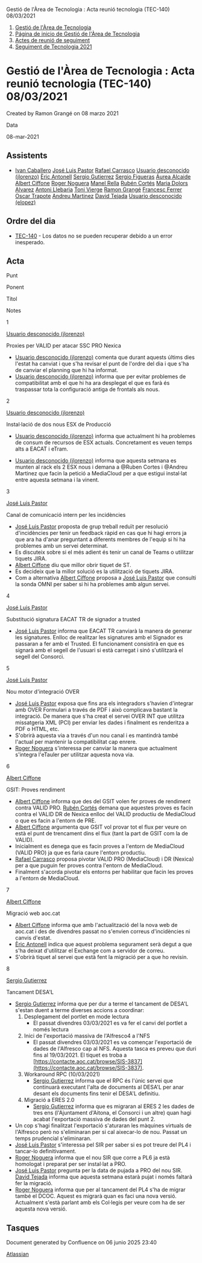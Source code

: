 Gestió de l'Àrea de Tecnologia : Acta reunió tecnologia (TEC-140) 08/03/2021  

1.  [Gestió de l'Àrea de Tecnologia](index.md)
2.  [Página de inicio de Gestió de l'Àrea de Tecnologia](13893786.md)
3.  [Actes de reunió de seguiment](34505308.md)
4.  [Seguiment de Tecnologia 2021](Seguiment-de-Tecnologia-2021_64979514.md)

Gestió de l'Àrea de Tecnologia : Acta reunió tecnologia (TEC-140) 08/03/2021
============================================================================

Created by Ramon Grangé on 08 marzo 2021

Data

08-mar-2021

Assistents
----------

*   [Ivan Caballero](https://confluence.aoc.cat/display/~icaballero) [José Luis Pastor](https://confluence.aoc.cat/display/~jlpastor) [Rafael Carrasco](https://confluence.aoc.cat/display/~rcarrasco) [Usuario desconocido (jlorenzo)](https://confluence.aoc.cat/display/~jlorenzo) [Èric Antonell](https://confluence.aoc.cat/display/~eantonell) [Sergio Gutierrez](https://confluence.aoc.cat/display/~sgutierrez) [Sergio Figueras](https://confluence.aoc.cat/display/~sfigueras) [Áurea Alcaide](https://confluence.aoc.cat/display/~aalcaide) [Albert Ciffone](https://confluence.aoc.cat/display/~aciffone) [Roger Noguera](https://confluence.aoc.cat/display/~rnoguera) [Manel Rella](https://confluence.aoc.cat/display/~mrella) [Rubén Cortés](https://confluence.aoc.cat/display/~rcortes) [Maria Dolors Alvarez](https://confluence.aoc.cat/display/~mdalvarez) [Antoni Llebaria](https://confluence.aoc.cat/display/~allebaria) [Toni Vierge](https://confluence.aoc.cat/display/~tvierge) [Ramon Grangé](https://confluence.aoc.cat/display/~RGrange) [Francesc Ferrer](https://confluence.aoc.cat/display/~FFerre) [Oscar Trapote](https://confluence.aoc.cat/display/~otrapote) [Andreu Martinez](https://confluence.aoc.cat/display/~amartinez) [David Tejada](https://confluence.aoc.cat/display/~dtejada) [Usuario desconocido (elopez)](https://confluence.aoc.cat/display/~elopez)

Ordre del dia
-------------

*   [TEC-140](https://contacte.aoc.cat/browse/TEC-140?src=confmacro) - Los datos no se pueden recuperar debido a un error inesperado.

Acta
----

Punt

Ponent

Títol

Notes

1

[Usuario desconocido (jlorenzo)](https://confluence.aoc.cat/display/~jlorenzo)

Proxies per VALID per atacar SSC PRO Nexica

*   [Usuario desconocido (jlorenzo)](https://confluence.aoc.cat/display/~jlorenzo) comenta que durant aquests últims dies l'estat ha canviat i que s'ha revisar el punt de l'ordre del dia i que s'ha de canviar el planning que hi ha informat.
*   [Usuario desconocido (jlorenzo)](https://confluence.aoc.cat/display/~jlorenzo) informa que per evitar problemes de compatibilitat amb el que hi ha ara desplegat el que es farà és traspassar tota la configuració antiga de frontals als nous.

2

[Usuario desconocido (jlorenzo)](https://confluence.aoc.cat/display/~jlorenzo)

Instal·lació de dos nous ESX de Producció

*   [Usuario desconocido (jlorenzo)](https://confluence.aoc.cat/display/~jlorenzo) informa que actualment hi ha problemes de consum de recursos de ESX actuals. Concretament es veuen temps alts a EACAT i eTram.
    
*   [Usuario desconocido (jlorenzo)](https://confluence.aoc.cat/display/~jlorenzo) informa que aquesta setmana es munten al rack els 2 ESX nous i demana a @Ruben Cortes i @Andreu Martinez que facin la petició a MediaCloud per a que estigui instal·lat entre aquesta setmana i la vinent.
    

3

[José Luis Pastor](https://confluence.aoc.cat/display/~jlpastor)

Canal de comunicació intern per les incidències

*   [José Luis Pastor](https://confluence.aoc.cat/display/~jlpastor) proposta de grup treball reduït per resolució d'incidències per tenir un feedback ràpid en cas que hi hagi errors ja que ara ha d'anar preguntant a diferents membres de l'equip si hi ha problemes amb un servei determinat.
*   Es discuteix sobre si el més adient és tenir un canal de Teams o utilitzar tiquets JIRA.
*   [Albert Ciffone](https://confluence.aoc.cat/display/~aciffone) diu que millor obrir tiquet de ST.
*   Es decideix que la millor solució es la utilització de tiquets JIRA.
*   Com a alternativa [Albert Ciffone](https://confluence.aoc.cat/display/~aciffone) proposa a [José Luis Pastor](https://confluence.aoc.cat/display/~jlpastor) que consulti la sonda OMNI per saber si hi ha problemes amb algun servei.

4

[José Luis Pastor](https://confluence.aoc.cat/display/~jlpastor)

Substitució signatura EACAT TR de signador a trusted

*   [José Luis Pastor](https://confluence.aoc.cat/display/~jlpastor) informa que EACAT TR canviarà la manera de generar les signatures. Enlloc de realitzar les signatures amb el Signador es passaran a fer amb el Trusted. El funcionament consistirà en que es signarà amb el segell de l'usuari si està carregat i sinó s'utilitzarà el segell del Consorci.

5

[José Luis Pastor](https://confluence.aoc.cat/display/~jlpastor)

Nou motor d'integració OVER

*   [José Luis Pastor](https://confluence.aoc.cat/display/~jlpastor) exposa que fins ara els integradors s'havien d'integrar amb OVER Formulari a través de PDF i això complicava bastant la integració. De manera que s'ha creat el servei OVER INT que utilitza missatgeria XML (PCI) per enviar les dades i finalment es renderitza a PDF o HTML, etc.
*   S'obrirà aquesta via a través d'un nou canal i es mantindrà també l'actual per mantenir la compatibilitat cap enrere.
*   [Roger Noguera](https://confluence.aoc.cat/display/~rnoguera) s'interessa per canviar la manera que actualment s'integra l'eTauler per utilitzar aquesta nova via.

6

[Albert Ciffone](https://confluence.aoc.cat/display/~aciffone)

GSIT: Proves rendiment

*   [Albert Ciffone](https://confluence.aoc.cat/display/~aciffone) informa que des del GSIT volen fer proves de rendiment contra VALID PRO. [Rubén Cortés](https://confluence.aoc.cat/display/~rcortes) demana que aquestes proves es facin contra el VALID DR de Nexica enlloc del VALID productiu de MediaCloud o que es facin a l'entorn de PRE.
*   [Albert Ciffone](https://confluence.aoc.cat/display/~aciffone) argumenta que GSIT vol provar tot el flux per veure on està el punt de trencament dins el flux (tant la part de GSIT com la de VALID).
*   Inicialment es denega que es facin proves a l'entorn de MediaCloud (VALID PRO) ja que es faria caure l'entorn productiu.
*   [Rafael Carrasco](https://confluence.aoc.cat/display/~rcarrasco) proposa pivotar VALID PRO (MediaCloud) i DR (Nexica) per a que puguin fer proves contra l'entorn de MediaCloud.
*   Finalment s'acorda pivotar els entorns per habilitar que facin les proves a l'entorn de MediaCloud.

7

[Albert Ciffone](https://confluence.aoc.cat/display/~aciffone)

Migració web aoc.cat

*   [Albert Ciffone](https://confluence.aoc.cat/display/~aciffone) informa que amb l'actualització del la nova web de aoc.cat i des de divendres passat no s'envien correus d'incidències ni canvis d'estat.
*   [Èric Antonell](https://confluence.aoc.cat/display/~eantonell) indica que aquest problema segurament serà degut a que s'ha deixat d'utilitzar el Exchange com a servidor de correu.
*   S'obrirà tiquet al servei que està fent la migració per a que ho revisin.

8

[Sergio Gutierrez](https://confluence.aoc.cat/display/~sgutierrez)

Tancament DESA'L

*   [Sergio Gutierrez](https://confluence.aoc.cat/display/~sgutierrez) informa que per dur a terme el tancament de DESA'L s'estan duent a terme diverses accions a coordinar:
    1.  Desplegament del portlet en mode lectura
        *   El passat divendres 03/03/2021 es va fer el canvi del portlet a només lectura
    2.  Inici de l'exportació massiva de l'Alfresco4 a l'NFS
        *   El passat divendres 03/03/2021 es va començar l'exportació de dades de l'Alfresco cap al NFS. Aquesta tasca es preveu que duri fins al 19/03/2021. El tiquet es troba a [https://contacte.aoc.cat/browse/SIS-3837](https://contacte.aoc.cat/browse/SIS-3837).
    3.  Workaround RPC (10/03/2021)
        *   [Sergio Gutierrez](https://confluence.aoc.cat/display/~sgutierrez) informa que el RPC és l'únic servei que continuarà executant l'alta de documents al DESA'L per anar desant els documents fins tenir el DESA'L definitiu.
    4.  Migració a ERES 2.0
        *   [Sergio Gutierrez](https://confluence.aoc.cat/display/~sgutierrez) informa que es migraran al ERES 2 les dades de tres ens (l'Ajuntament d'Aitona, el Consorci i un altre) quan hagi acabat l'exportació massiva de dades del punt 2.
*   Un cop s'hagi finalitzat l'exportació s'aturaran les màquines virtuals de l'Alfresco però no s'eliminaran per si cal aixecar-lo de nou. Passat un temps prudencial s'eliminaran.
*   [José Luis Pastor](https://confluence.aoc.cat/display/~jlpastor) s'interessa pel SIR per saber si es pot treure del PL4 i tancar-lo definitivament.
*   [Roger Noguera](https://confluence.aoc.cat/display/~rnoguera) informa que el nou SIR que corre a PL6 ja està homologat i preparat per ser instal·lat a PRO.
*   [José Luis Pastor](https://confluence.aoc.cat/display/~jlpastor) pregunta per la data de pujada a PRO del nou SIR. [David Tejada](https://confluence.aoc.cat/display/~dtejada) informa que aquesta setmana estarà pujat i només faltarà fer la migració.
*   [Roger Noguera](https://confluence.aoc.cat/display/~rnoguera) informa que per al tancament del PL4 s'ha de migrar també el DCOC. Aquest es migrarà quan es faci una nova versió. Actualment s'està parlant amb els Col·legis per veure com ha de ser aquesta nova versió.

Tasques
-------

Document generated by Confluence on 06 junio 2025 23:40

[Atlassian](http://www.atlassian.com/)